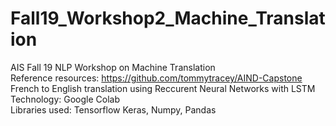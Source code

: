 # Fall19_Workshop2_Machine_Translation
AIS Fall 19 NLP Workshop on Machine Translation  
Reference resources: https://github.com/tommytracey/AIND-Capstone  
French to English translation using Reccurent Neural Networks with LSTM  
Technology: Google Colab  
Libraries used: Tensorflow Keras, Numpy, Pandas  
